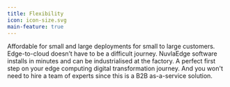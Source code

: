 ```yaml
---
title: Flexibility
icon: icon-size.svg
main-feature: true
---
```


Affordable for small and large deployments for small to large customers. Edge-to-cloud doesn’t have to be a difficult journey. NuvlaEdge software installs in minutes and can be industrialised at the factory. A perfect first step on your edge computing digital transformation journey. And you won't need to hire a team of experts since this is a B2B as-a-service solution.
